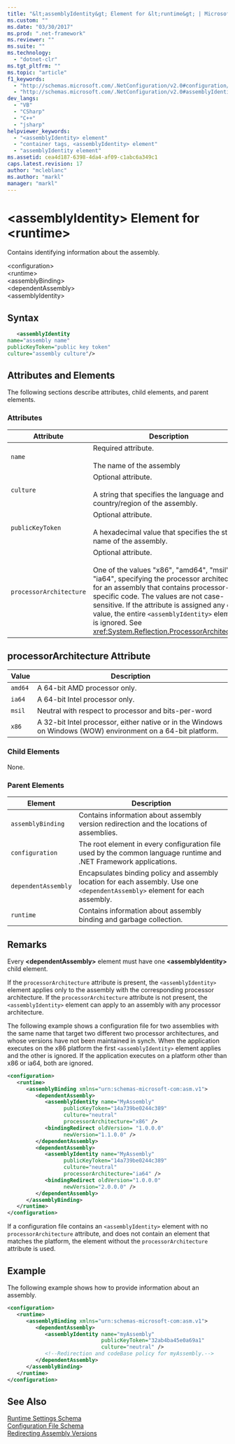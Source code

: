 ```yaml
---
title: "&lt;assemblyIdentity&gt; Element for &lt;runtime&gt; | Microsoft Docs"
ms.custom: ""
ms.date: "03/30/2017"
ms.prod: ".net-framework"
ms.reviewer: ""
ms.suite: ""
ms.technology: 
  - "dotnet-clr"
ms.tgt_pltfrm: ""
ms.topic: "article"
f1_keywords: 
  - "http://schemas.microsoft.com/.NetConfiguration/v2.0#configuration/runtime/assemblyBinding/dependentAssembly/assemblyIdentity"
  - "http://schemas.microsoft.com/.NetConfiguration/v2.0#assemblyIdentity"
dev_langs: 
  - "VB"
  - "CSharp"
  - "C++"
  - "jsharp"
helpviewer_keywords: 
  - "<assemblyIdentity> element"
  - "container tags, <assemblyIdentity> element"
  - "assemblyIdentity element"
ms.assetid: cea4d187-6398-4da4-af09-c1abc6a349c1
caps.latest.revision: 17
author: "mcleblanc"
ms.author: "markl"
manager: "markl"
---
```

# &lt;assemblyIdentity&gt; Element for &lt;runtime&gt;
Contains identifying information about the assembly.  
  
 \<configuration>  
\<runtime>  
\<assemblyBinding>  
\<dependentAssembly>  
\<assemblyIdentity>  
  
## Syntax  
  
```xml  
   <assemblyIdentity    
name="assembly name"  
publicKeyToken="public key token"  
culture="assembly culture"/>  
```  
  
## Attributes and Elements  
 The following sections describe attributes, child elements, and parent elements.  
  
### Attributes  
  
|Attribute|Description|  
|---------------|-----------------|  
|`name`|Required attribute.<br /><br /> The name of the assembly|  
|`culture`|Optional attribute.<br /><br /> A string that specifies the language and country/region of the assembly.|  
|`publicKeyToken`|Optional attribute.<br /><br /> A hexadecimal value that specifies the strong name of the assembly.|  
|`processorArchitecture`|Optional attribute.<br /><br /> One of the values "x86", "amd64", "msil", or "ia64", specifying the processor architecture for an assembly that contains processor-specific code. The values are not case-sensitive. If the attribute is assigned any other value, the entire `<assemblyIdentity>` element is ignored. See <xref:System.Reflection.ProcessorArchitecture>.|  
  
## processorArchitecture Attribute  
  
|Value|Description|  
|-----------|-----------------|  
|`amd64`|A 64-bit AMD processor only.|  
|`ia64`|A 64-bit Intel processor only.|  
|`msil`|Neutral with respect to processor and bits-per-word|  
|`x86`|A 32-bit Intel processor, either native or in the Windows on Windows (WOW) environment on a 64-bit platform.|  
  
### Child Elements  
 None.  
  
### Parent Elements  
  
|Element|Description|  
|-------------|-----------------|  
|`assemblyBinding`|Contains information about assembly version redirection and the locations of assemblies.|  
|`configuration`|The root element in every configuration file used by the common language runtime and .NET Framework applications.|  
|`dependentAssembly`|Encapsulates binding policy and assembly location for each assembly. Use one `<dependentAssembly>` element for each assembly.|  
|`runtime`|Contains information about assembly binding and garbage collection.|  
  
## Remarks  
 Every **\<dependentAssembly>** element must have one **\<assemblyIdentity>** child element.  
  
 If the `processorArchitecture` attribute is present, the `<assemblyIdentity>` element applies only to the assembly with the corresponding processor architecture. If the `processorArchitecture` attribute is not present, the `<assemblyIdentity>` element can apply to an assembly with any processor architecture.  
  
 The following example shows a configuration file for two assemblies with the same name that target two different two processor architectures, and whose versions have not been maintained in synch. When the application executes on the x86 platform the first `<assemblyIdentity>` element applies and the other is ignored. If the application executes on a platform other than x86 or ia64, both are ignored.  
  
```xml  
<configuration>  
   <runtime>  
      <assemblyBinding xmlns="urn:schemas-microsoft-com:asm.v1">  
         <dependentAssembly>  
            <assemblyIdentity name="MyAssembly"  
                  publicKeyToken="14a739be0244c389"  
                  culture="neutral"  
                  processorArchitecture="x86" />  
            <bindingRedirect oldVersion= "1.0.0.0"   
                  newVersion="1.1.0.0" />  
         </dependentAssembly>  
         <dependentAssembly>  
            <assemblyIdentity name="MyAssembly"  
                  publicKeyToken="14a739be0244c389"  
                  culture="neutral"   
                  processorArchitecture="ia64" />  
            <bindingRedirect oldVersion="1.0.0.0"   
                  newVersion="2.0.0.0" />  
         </dependentAssembly>  
      </assemblyBinding>  
   </runtime>  
</configuration>  
```  
  
 If a configuration file contains an `<assemblyIdentity>` element with no `processorArchitecture` attribute, and does not contain an element that matches the platform, the element without the `processorArchitecture` attribute is used.  
  
## Example  
 The following example shows how to provide information about an assembly.  
  
```xml  
<configuration>  
   <runtime>  
      <assemblyBinding xmlns="urn:schemas-microsoft-com:asm.v1">  
         <dependentAssembly>  
            <assemblyIdentity name="myAssembly"  
                              publicKeyToken="32ab4ba45e0a69a1"  
                              culture="neutral" />  
            <!--Redirection and codeBase policy for myAssembly.-->  
         </dependentAssembly>  
      </assemblyBinding>  
   </runtime>  
</configuration>  
```  
  
## See Also  
 [Runtime Settings Schema](../../../../../docs/framework/configure-apps/file-schema/runtime/index.md)   
 [Configuration File Schema](../../../../../docs/framework/configure-apps/file-schema/index.md)   
 [Redirecting Assembly Versions](../../../../../docs/framework/configure-apps/redirect-assembly-versions.md)
